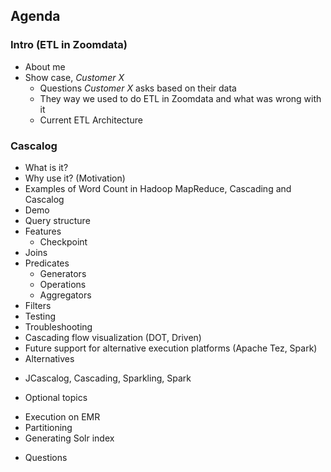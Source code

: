## Agenda

### Intro (ETL in Zoomdata)
* About me
* Show case, *Customer X*
  - Questions *Customer X* asks based on their data
  - They way we used to do ETL in Zoomdata and what was wrong with it
  - Current ETL Architecture

### Cascalog
* What is it?
* Why use it? (Motivation)
* Examples of Word Count in Hadoop MapReduce, Cascading and Cascalog
* Demo
* Query structure
* Features
  - Checkpoint
* Joins
* Predicates
  - Generators
  - Operations
  - Aggregators
* Filters
* Testing
* Troubleshooting
* Cascading flow visualization (DOT, Driven)
* Future support for alternative execution platforms (Apache Tez, Spark)
* Alternatives
 - JCascalog, Cascading, Sparkling, Spark
* Optional topics
 - Execution on EMR
 - Partitioning
 - Generating Solr index
* Questions
